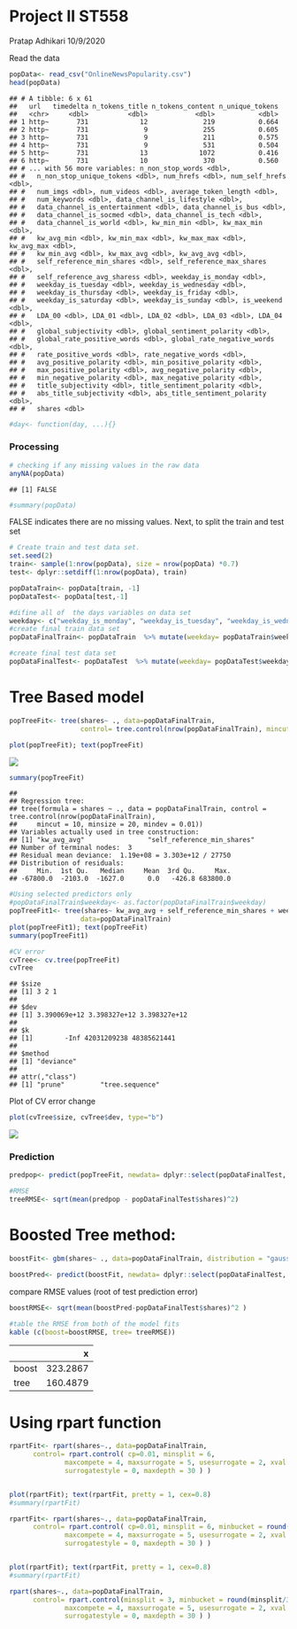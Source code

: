 Project II ST558
================
Pratap Adhikari
10/9/2020

Read the data

``` r
popData<- read_csv("OnlineNewsPopularity.csv")
head(popData)
```

    ## # A tibble: 6 x 61
    ##   url   timedelta n_tokens_title n_tokens_content n_unique_tokens
    ##   <chr>     <dbl>          <dbl>            <dbl>           <dbl>
    ## 1 http~       731             12              219           0.664
    ## 2 http~       731              9              255           0.605
    ## 3 http~       731              9              211           0.575
    ## 4 http~       731              9              531           0.504
    ## 5 http~       731             13             1072           0.416
    ## 6 http~       731             10              370           0.560
    ## # ... with 56 more variables: n_non_stop_words <dbl>,
    ## #   n_non_stop_unique_tokens <dbl>, num_hrefs <dbl>, num_self_hrefs <dbl>,
    ## #   num_imgs <dbl>, num_videos <dbl>, average_token_length <dbl>,
    ## #   num_keywords <dbl>, data_channel_is_lifestyle <dbl>,
    ## #   data_channel_is_entertainment <dbl>, data_channel_is_bus <dbl>,
    ## #   data_channel_is_socmed <dbl>, data_channel_is_tech <dbl>,
    ## #   data_channel_is_world <dbl>, kw_min_min <dbl>, kw_max_min <dbl>,
    ## #   kw_avg_min <dbl>, kw_min_max <dbl>, kw_max_max <dbl>, kw_avg_max <dbl>,
    ## #   kw_min_avg <dbl>, kw_max_avg <dbl>, kw_avg_avg <dbl>,
    ## #   self_reference_min_shares <dbl>, self_reference_max_shares <dbl>,
    ## #   self_reference_avg_sharess <dbl>, weekday_is_monday <dbl>,
    ## #   weekday_is_tuesday <dbl>, weekday_is_wednesday <dbl>,
    ## #   weekday_is_thursday <dbl>, weekday_is_friday <dbl>,
    ## #   weekday_is_saturday <dbl>, weekday_is_sunday <dbl>, is_weekend <dbl>,
    ## #   LDA_00 <dbl>, LDA_01 <dbl>, LDA_02 <dbl>, LDA_03 <dbl>, LDA_04 <dbl>,
    ## #   global_subjectivity <dbl>, global_sentiment_polarity <dbl>,
    ## #   global_rate_positive_words <dbl>, global_rate_negative_words <dbl>,
    ## #   rate_positive_words <dbl>, rate_negative_words <dbl>,
    ## #   avg_positive_polarity <dbl>, min_positive_polarity <dbl>,
    ## #   max_positive_polarity <dbl>, avg_negative_polarity <dbl>,
    ## #   min_negative_polarity <dbl>, max_negative_polarity <dbl>,
    ## #   title_subjectivity <dbl>, title_sentiment_polarity <dbl>,
    ## #   abs_title_subjectivity <dbl>, abs_title_sentiment_polarity <dbl>,
    ## #   shares <dbl>

``` r
#day<- function(day, ...){}
```

### Processing

``` r
# checking if any missing values in the raw data
anyNA(popData)
```

    ## [1] FALSE

``` r
#summary(popData)
```

FALSE indicates there are no missing values. Next, to split the train
and test set

``` r
# Create train and test data set.
set.seed(2)
train<- sample(1:nrow(popData), size = nrow(popData) *0.7)
test<- dplyr::setdiff(1:nrow(popData), train)

popDataTrain<- popData[train, -1]
popDataTest<- popData[test,-1]
```

``` r
#difine all of  the days variables on data set
weekday<- c("weekday_is_monday", "weekday_is_tuesday", "weekday_is_wednesday", "weekday_is_thursday", "weekday_is_friday", "weekday_is_saturday", "weekday_is_sunday", "is_weekend" )
#create final train data set
popDataFinalTrain<- popDataTrain  %>% mutate(weekday= popDataTrain$weekday_is_monday) %>% select( -all_of(weekday), -is_weekend )

#create final test data set
popDataFinalTest<- popDataTest  %>% mutate(weekday= popDataTest$weekday_is_monday) %>% select( -all_of(weekday), -is_weekend )
```

# Tree Based model

``` r
popTreeFit<- tree(shares~ ., data=popDataFinalTrain,
                  control= tree.control(nrow(popDataFinalTrain), mincut = 10, minsize = 20, mindev = 0.01))

plot(popTreeFit); text(popTreeFit)
```

![](Project-II_files/figure-gfm/unnamed-chunk-6-1.png)<!-- -->

``` r
summary(popTreeFit)
```

    ## 
    ## Regression tree:
    ## tree(formula = shares ~ ., data = popDataFinalTrain, control = tree.control(nrow(popDataFinalTrain), 
    ##     mincut = 10, minsize = 20, mindev = 0.01))
    ## Variables actually used in tree construction:
    ## [1] "kw_avg_avg"                "self_reference_min_shares"
    ## Number of terminal nodes:  3 
    ## Residual mean deviance:  1.19e+08 = 3.303e+12 / 27750 
    ## Distribution of residuals:
    ##     Min.  1st Qu.   Median     Mean  3rd Qu.     Max. 
    ## -67800.0  -2103.0  -1627.0      0.0   -426.8 683800.0

``` r
#Using selected predictors only
#popDataFinalTrain$weekday<- as.factor(popDataFinalTrain$weekday)
popTreeFit1<- tree(shares~ kw_avg_avg + self_reference_min_shares + weekday ,
                  data=popDataFinalTrain)
plot(popTreeFit1); text(popTreeFit)
summary(popTreeFit1)
```

``` r
#CV error
cvTree<- cv.tree(popTreeFit)
cvTree
```

    ## $size
    ## [1] 3 2 1
    ## 
    ## $dev
    ## [1] 3.390069e+12 3.398327e+12 3.398327e+12
    ## 
    ## $k
    ## [1]        -Inf 42031209238 48385621441
    ## 
    ## $method
    ## [1] "deviance"
    ## 
    ## attr(,"class")
    ## [1] "prune"         "tree.sequence"

Plot of CV error change

``` r
plot(cvTree$size, cvTree$dev, type="b")
```

![](Project-II_files/figure-gfm/unnamed-chunk-9-1.png)<!-- -->

### Prediction

``` r
predpop<- predict(popTreeFit, newdata= dplyr::select(popDataFinalTest, -shares) )

#RMSE
treeRMSE<- sqrt(mean(predpop - popDataFinalTest$shares)^2)
```

# 

# Boosted Tree method:

``` r
boostFit<- gbm(shares~ ., data=popDataFinalTrain, distribution = "gaussian", n.trees = 5000, shrinkage = 0.1, interaction.depth = 4)

boostPred<- predict(boostFit, newdata= dplyr::select(popDataFinalTest, -shares), n.trees=5000)
```

compare RMSE values (root of test prediction error)

``` r
boostRMSE<- sqrt(mean(boostPred-popDataFinalTest$shares)^2 )

#table the RMSE from both of the model fits
kable (c(boost=boostRMSE, tree= treeRMSE))
```

|       |        x |
| :---- | -------: |
| boost | 323.2867 |
| tree  | 160.4879 |

# 

# Using rpart function

``` r
rpartFit<- rpart(shares~., data=popDataFinalTrain, 
      control= rpart.control( cp=0.01, minsplit = 6, 
              maxcompete = 4, maxsurrogate = 5, usesurrogate = 2, xval = 10,
              surrogatestyle = 0, maxdepth = 30 ) )


plot(rpartFit); text(rpartFit, pretty = 1, cex=0.8)
#summary(rpartFit)
```

``` r
rpartFit<- rpart(shares~., data=popDataFinalTrain, 
      control= rpart.control( cp=0.01, minsplit = 6, minbucket = round(minsplit/3),
              maxcompete = 4, maxsurrogate = 5, usesurrogate = 2, xval = 10,
              surrogatestyle = 0, maxdepth = 30 ) )


plot(rpartFit); text(rpartFit, pretty = 1, cex=0.8)
#summary(rpartFit)
```

``` r
rpart(shares~., data=popDataFinalTrain, 
      control= rpart.control(minsplit = 3, minbucket = round(minsplit/3), cp=0.01, 
              maxcompete = 4, maxsurrogate = 5, usesurrogate = 2, xval = 10,
              surrogatestyle = 0, maxdepth = 30 ) )
```

#
